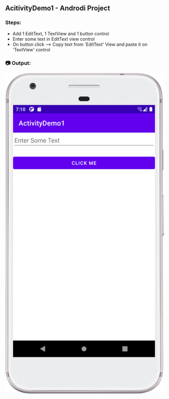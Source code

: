 ## AcitivityDemo1 - Androdi Project

### Steps:
 - Add 1 EditText, 1 TextView and 1 button control
 - Enter some text in EditText view control
 - On button click --> Copy text from 'EditText' View and paste it on 'TextView' control

### :camera: Output:
![Output](ActivityDemo1_App_Screenshot.png)
